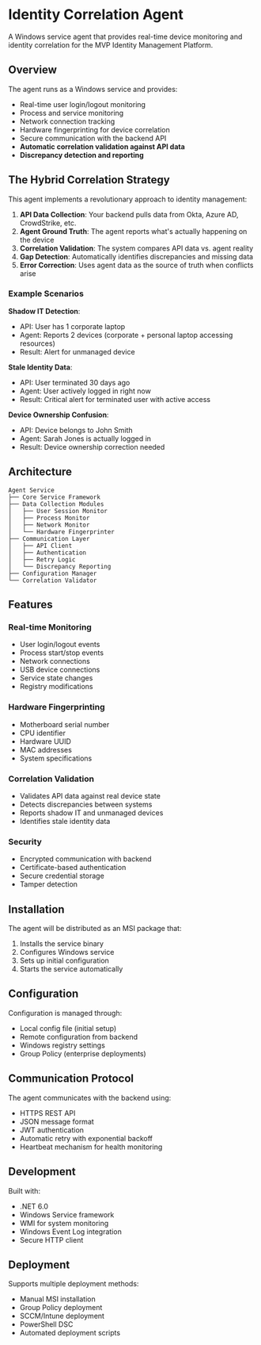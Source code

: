 # Identity Correlation Agent

A Windows service agent that provides real-time device monitoring and identity correlation for the MVP Identity Management Platform.

## Overview

The agent runs as a Windows service and provides:
- Real-time user login/logout monitoring
- Process and service monitoring
- Network connection tracking
- Hardware fingerprinting for device correlation
- Secure communication with the backend API
- **Automatic correlation validation against API data**
- **Discrepancy detection and reporting**

## The Hybrid Correlation Strategy

This agent implements a revolutionary approach to identity management:

1. **API Data Collection**: Your backend pulls data from Okta, Azure AD, CrowdStrike, etc.
2. **Agent Ground Truth**: The agent reports what's actually happening on the device
3. **Correlation Validation**: The system compares API data vs. agent reality
4. **Gap Detection**: Automatically identifies discrepancies and missing data
5. **Error Correction**: Uses agent data as the source of truth when conflicts arise

### Example Scenarios

**Shadow IT Detection**:
- API: User has 1 corporate laptop
- Agent: Reports 2 devices (corporate + personal laptop accessing resources)
- Result: Alert for unmanaged device

**Stale Identity Data**:
- API: User terminated 30 days ago
- Agent: User actively logged in right now
- Result: Critical alert for terminated user with active access

**Device Ownership Confusion**:
- API: Device belongs to John Smith
- Agent: Sarah Jones is actually logged in
- Result: Device ownership correction needed

## Architecture

```
Agent Service
├── Core Service Framework
├── Data Collection Modules
│   ├── User Session Monitor
│   ├── Process Monitor
│   ├── Network Monitor
│   └── Hardware Fingerprinter
├── Communication Layer
│   ├── API Client
│   ├── Authentication
│   ├── Retry Logic
│   └── Discrepancy Reporting
├── Configuration Manager
└── Correlation Validator
```

## Features

### Real-time Monitoring
- User login/logout events
- Process start/stop events
- Network connections
- USB device connections
- Service state changes
- Registry modifications

### Hardware Fingerprinting
- Motherboard serial number
- CPU identifier
- Hardware UUID
- MAC addresses
- System specifications

### Correlation Validation
- Validates API data against real device state
- Detects discrepancies between systems
- Reports shadow IT and unmanaged devices
- Identifies stale identity data

### Security
- Encrypted communication with backend
- Certificate-based authentication
- Secure credential storage
- Tamper detection

## Installation

The agent will be distributed as an MSI package that:
1. Installs the service binary
2. Configures Windows service
3. Sets up initial configuration
4. Starts the service automatically

## Configuration

Configuration is managed through:
- Local config file (initial setup)
- Remote configuration from backend
- Windows registry settings
- Group Policy (enterprise deployments)

## Communication Protocol

The agent communicates with the backend using:
- HTTPS REST API
- JSON message format
- JWT authentication
- Automatic retry with exponential backoff
- Heartbeat mechanism for health monitoring

## Development

Built with:
- .NET 6.0
- Windows Service framework
- WMI for system monitoring
- Windows Event Log integration
- Secure HTTP client

## Deployment

Supports multiple deployment methods:
- Manual MSI installation
- Group Policy deployment
- SCCM/Intune deployment
- PowerShell DSC
- Automated deployment scripts
